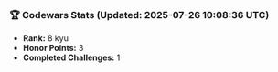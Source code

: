 ### 🏆 Codewars Stats (Updated: 2025-07-26 10:08:36 UTC)

- **Rank:** 8 kyu
- **Honor Points:** 3
- **Completed Challenges:** 1
